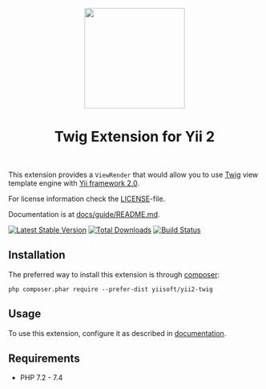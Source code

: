 <p align="center">
    <a href="https://twig.symfony.com/" target="_blank">
        <img src="https://twig.symfony.com/images/twig-logo.png" height="200px">
    </a>
    <h1 align="center">Twig Extension for Yii 2</h1>
    <br>
</p>

This extension provides a `ViewRender` that would allow you to use [Twig](http://twig.sensiolabs.org/) view template engine
with [Yii framework 2.0](http://www.yiiframework.com).

For license information check the [LICENSE](LICENSE.md)-file.

Documentation is at [docs/guide/README.md](docs/guide/README.md).

[![Latest Stable Version](https://poser.pugx.org/yiisoft/yii2-twig/v/stable.png)](https://packagist.org/packages/yiisoft/yii2-twig)
[![Total Downloads](https://poser.pugx.org/yiisoft/yii2-twig/downloads.png)](https://packagist.org/packages/yiisoft/yii2-twig)
[![Build Status](https://travis-ci.com/yiisoft/yii2-twig.svg?branch=master)](https://travis-ci.com/yiisoft/yii2-twig)


Installation
------------

The preferred way to install this extension is through [composer](http://getcomposer.org/download/):

```
php composer.phar require --prefer-dist yiisoft/yii2-twig
```

Usage
-----

To use this extension, configure it as described in [documentation](docs/guide/installation.md#configuring-application).

Requirements
------------

* PHP 7.2 - 7.4
